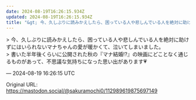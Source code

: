 ```yaml
---
date: 2024-08-19T16:26:15.934Z
updated: 2024-08-19T16:26:15.934Z
title: "&gt; 今、久しぶりに読みかえしたら、困っている人や悲しんでいる人を絶対に助け[...]"
---
```


<p>&gt; 今、久しぶりに読みかえしたら、困っている人や悲しんでいる人を絶対に助けずにはいられないマナちゃんの愛が暖かくて、泣いてしまいました。<br />&gt; 書いた半年後くらいに公開された秋の『マナ結婚!?』の映画にどことなく通じるものがあって、不思議な気持ちになった思い出があります💗</p>

&mdash; 2024-08-19 16:26:15 UTC

Original URL: https://mastodon.social/@sakuramochi0/112989619875697149
